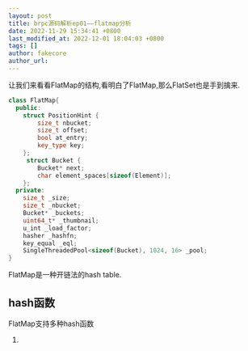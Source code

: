 ```yaml
---
layout: post
title: brpc源码解析ep01——flatmap分析
date: 2022-11-29 15:34:41 +0800
last_modified_at: 2022-12-01 18:04:03 +0800
tags: []
author: fakecore
author_url: 
---
```




让我们来看看FlatMap的结构,看明白了FlatMap,那么FlatSet也是手到擒来.

```c++
class FlatMap{
  public:
    struct PositionHint {
        size_t nbucket;
        size_t offset;
        bool at_entry;
        key_type key;
    };
     struct Bucket {
        Bucket* next;
        char element_spaces[sizeof(Element)];
    };
  private:
  	size_t _size;
    size_t _nbucket;
    Bucket* _buckets;
    uint64_t* _thumbnail;
    u_int _load_factor;
    hasher _hashfn;
    key_equal _eql;
    SingleThreadedPool<sizeof(Bucket), 1024, 16> _pool;
}
```

FlatMap是一种开链法的hash table.



## hash函数

FlatMap支持多种hash函数

1.
